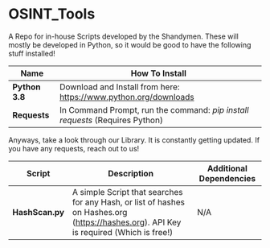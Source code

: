 # OSINT_Tools
A Repo for in-house Scripts developed by the Shandymen. These will mostly be developed in Python, so it would be good to have the following stuff installed!

| Name | How To Install |
| ---- | -------------- |
| **Python 3.8** | Download and Install from here: https://www.python.org/downloads |
| **Requests** | In Command Prompt, run the command: *pip install requests* (Requires Python) |
 

Anyways, take a look through our Library. It is constantly getting updated. 
If you have any requests, reach out to us!

| Script | Description | Additional Dependencies |
| ------ | ----------- | ----------------------- |
|**HashScan.py** | A simple Script that searches for any Hash, or list of hashes on Hashes.org (https://hashes.org). API Key is required (Which is free!) | N/A |

